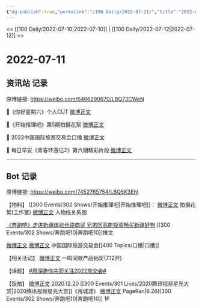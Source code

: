 ```yaml
---
{"dg-publish":true,"permalink":"/100 Daily/2022-07-11/","title":"2022-07-11","created":"2022-12-06T15:51:23.000+08:00","updated":"2023-04-11T14:46:33.000+08:00"}
---
```



<< [[100 Daily/2022-07-10\|2022-07-10]] | [[100 Daily/2022-07-12\|2022-07-12]] >>

# 2022-07-11

## 资讯站 记录

原博链接: https://weibo.com/6466290670/LBQ73CWeN

🌟《你好星期六》个人CUT [微博正文](https://m.weibo.cn/6466290670/4789985880048812)

🌟《开始推理吧》第5期拍摄花絮 [微博正文](https://m.weibo.cn/6466290670/4790024039829650)

🌟 2022中国国际旅游交易会口播 [微博正文](https://m.weibo.cn/6466290670/4790082526249284)

🌟 每日早安《青春环游记2》第六期精彩片段
[微博正文](https://m.weibo.cn/6466290670/4789962602188014)

---
## Bot 记录

原博链接: https://weibo.com/7452765754/LBQ5K3Ehl

【物料】
[[300 Events/302 Shows/开始推理吧\|开始推理吧]]：
[微博正文](https://weibo.com/7478855230/LBLTs4zyo) 拍摄花絮(工作室)
[微博正文](https://weibo.com/2162247381/LBOme5wyJ) 人物线关系图

[《奔跑吧》走进新疆体验丝路商贸 兄弟团高能投资畅买新疆好物](https://weibo.cn/sinaurl?u=https%3A%2F%2Fmp.weixin.qq.com%2Fs%2Fy6JlPriaZAUCydN5c4ie2A) [[300 Events/302 Shows/奔跑吧10\|奔跑吧10]]推文

[微博正文](https://weibo.com/1662558237/LBNjYcIpl) [微博正文](https://weibo.com/1927786044/LBNS8BHGU) 中国国际旅游交易会[[400 Topics/口播\|口播]]

【相关活动】
[微博正文](https://weibo.com/1770633440/LBL0hd8D9) 一鸣同款产品抽奖(7.12开)

【话题】
[#周深邀你共同关注2022旅交会#](https://s.weibo.com/weibo?q=%23%E5%91%A8%E6%B7%B1%E9%82%80%E4%BD%A0%E5%85%B1%E5%90%8C%E5%85%B3%E6%B3%A82022%E6%97%85%E4%BA%A4%E4%BC%9A%23)

【饭拍】
[微博正文](https://weibo.com/2625070633/Lt8nKymAP) 2020.12.20 [[300 Events/301 Lives/2020腾讯视频星光大赏\|2020腾讯视频星光大赏]]《荒城渡》
[微博正文](https://weibo.com/7633014126/LBP284BPk) PageRan|6.26[[300 Events/302 Shows/奔跑吧10\|奔跑吧10]] 1P
